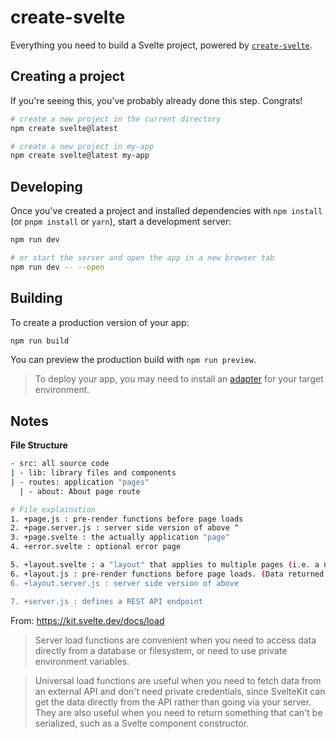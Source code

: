 # create-svelte

Everything you need to build a Svelte project, powered by [`create-svelte`](https://github.com/sveltejs/kit/tree/master/packages/create-svelte).

## Creating a project

If you're seeing this, you've probably already done this step. Congrats!

```bash
# create a new project in the current directory
npm create svelte@latest

# create a new project in my-app
npm create svelte@latest my-app
```

## Developing

Once you've created a project and installed dependencies with `npm install` (or `pnpm install` or `yarn`), start a development server:

```bash
npm run dev

# or start the server and open the app in a new browser tab
npm run dev -- --open
```

## Building

To create a production version of your app:

```bash
npm run build
```

You can preview the production build with `npm run preview`.

> To deploy your app, you may need to install an [adapter](https://kit.svelte.dev/docs/adapters) for your target environment.

## Notes

**File Structure**

```bash
- src: all source code
| - lib: library files and components
| - routes: application "pages"
  | - about: About page route

# File explaination
1. +page.js : pre-render functions before page loads
2. +page.server.js : server side version of above ^
3. +page.svelte : the actually application "page"
4. +error.svelte : optional error page

5. +layout.svelte : a "layout" that applies to multiple pages (i.e. a navigation bar)
6. +layout.js : pre-render functions before page loads. (Data returned from a layout's load function is also available to all its child pages)
6. +layout.server.js : server side version of above

7. +server.js : defines a REST API endpoint

```

From: https://kit.svelte.dev/docs/load

> Server load functions are convenient when you need to access data directly from a database or filesystem, or need to use private environment variables.

> Universal load functions are useful when you need to fetch data from an external API and don't need private credentials, since SvelteKit can get the data directly from the API rather than going via your server. They are also useful when you need to return something that can't be serialized, such as a Svelte component constructor.
